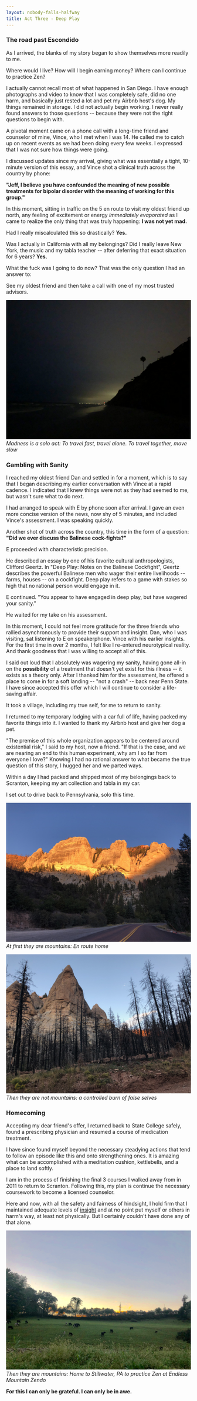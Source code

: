 ```yaml
---
layout: nobody-falls-halfway
title: Act Three - Deep Play
---
```

### The road past Escondido

As I arrived, the blanks of my story began to show themselves more readily to me. 

Where would I live? How will I begin earning money? Where can I continue to practice Zen? 

I actually cannot recall most of what happened in San Diego. I have enough photographs and video to know that I was completely safe, did no one harm, and basically just rested a lot and pet my Airbnb host's dog. My things remained in storage. I did not actually begin working. I never really found answers to those questions -- because they were not the right questions to begin with.

A pivotal moment came on a phone call with a long-time friend and counselor of mine, Vince, who I met when I was 14. He called me to catch up on recent events as we had been doing every few weeks. I expressed that I was not sure how things were going.

I discussed updates since my arrival, giving what was essentially a tight, 10-minute version of this essay, and Vince shot a clinical truth across the country by phone: 

**"Jeff, I believe you have confounded the meaning of new possible treatments for bipolar disorder with the meaning of working for this group."**

In this moment, sitting in traffic on the 5 en route to visit my oldest friend up north, any feeling of excitement or energy *immediately evaporated* as I came to realize the only thing that was truly happening: **I was not yet mad.**

Had I really miscalculated this so drastically? **Yes.**

Was I actually in California with all my belongings? Did I really leave New York, the music and my tabla teacher -- after deferring that exact situation for 6 years? **Yes.**

What the fuck was I going to do now? That was the only question I had an answer to:

See my oldest friend and then take a call with one of my most trusted advisors.

![Madness is a solo act](/assets/stonesteps.png)
_Madness is a solo act: To travel fast, travel alone. To travel together, move slow_

### Gambling with Sanity

I reached my oldest friend Dan and settled in for a moment, which is to say that I began describing my earlier conversation with Vince at a rapid cadence. I indicated that I knew things were not as they had seemed to me, but wasn't sure what to do next.

I had arranged to speak with E by phone soon after arrival. I gave an even more concise version of the news, now shy of 5 minutes, and included Vince's assessment. I was speaking quickly.

Another shot of truth across the country, this time in the form of a question: **"Did we ever discuss the Balinese cock-fights?"** 

E proceeded with characteristic precision.

He described an essay by one of his favorite cultural anthropologists, Clifford Geertz. In "Deep Play: Notes on the Balinese Cockfight", Geertz describes the powerful Balinese men who wager their entire livelihoods -- farms, houses -- on a cockfight. Deep play refers to a game with stakes so high that no rational person would engage in it.

E continued. "You appear to have engaged in deep play, but have wagered your sanity." 

He waited for my take on his assessment.

In this moment, I could not feel more gratitude for the three friends who rallied asynchronously to provide their support and insight. Dan, who I was visiting, sat listening to E on speakerphone. Vince with his earlier insights. For the first time in over 2 months, I felt like I re-entered neurotypical reality. And thank goodness that I was willing to accept all of this. 

I said out loud that I absolutely was wagering my sanity, having gone all-in on the **possibility** of a treatment that doesn't yet exist for this illness -- it exists as a theory only. After I thanked him for the assessment, he offered a place to come in for a soft landing -- "not a crash" -- back near Penn State. I have since accepted this offer which I will continue to consider a life-saving affair.

It took a village, including my true self, for me to return to sanity.

I returned to my temporary lodging with a car full of life, having packed my favorite things into it. I wanted to thank my Airbnb host and give her dog a pet.

"The premise of this whole organization appears to be centered around existential risk," I said to my host, now a friend. "If that is the case, and we are nearing an end to this human experiment, why am I so far from everyone I love?" Knowing I had no rational answer to what became the true question of this story, I hugged her and we parted ways. 

Within a day I had packed and shipped most of my belongings back to Scranton, keeping my art collection and tabla in my car. 

I set out to drive back to Pennsylvania, solo this time.

![At first they are mountains](/assets/atfirst.jpeg)
_At first they are mountains: En route home_

![Controlled burn](/assets/controlled.png)
_Then they are not mountains: a controlled burn of false selves_

### Homecoming

Accepting my dear friend's offer, I returned back to State College safely, found a prescribing physician and resumed a course of medication treatment. 

I have since found myself beyond the necessary steadying actions that tend to follow an episode like this and onto strengthening ones. It is amazing what can be accomplished with a meditation cushion, kettlebells, and a place to land softly.

I am in the process of finishing the final 3 courses I walked away from in 2011 to return to Scranton. Following this, my plan is continue the necessary coursework to become a licensed counselor. 

Here and now, with all the safety and fairness of hindsight, I hold firm that I maintained adequate levels of [insight](https://en.wikipedia.org/wiki/Insight#Psychiatry) and at no point put myself or others in harm's way, at least not physically. But I certainly couldn't have done any of that alone.

![Near the Endless Mountain Zendo](/assets/stillwater.png)
_Then they are mountains: Home to Stillwater, PA to practice Zen at Endless Mountain Zendo_

**For this I can only be grateful. I can only be in awe.**